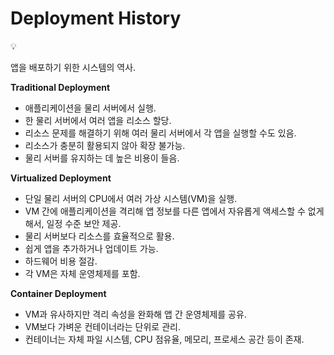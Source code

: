 # Deployment History

<aside>
💡

앱을 배포하기 위한 시스템의 역사.

</aside>

**Traditional Deployment**

- 애플리케이션을 물리 서버에서 실행.
- 한 물리 서버에서 여러 앱을 리소스 할당.
- 리소스 문제를 해결하기 위해 여러 물리 서버에서 각 앱을 실행할 수도 있음.
- 리소스가 충분히 활용되지 않아 확장 불가능.
- 물리 서버를 유지하는 데 높은 비용이 들음.

**Virtualized Deployment**

- 단일 물리 서버의 CPU에서 여러 가상 시스템(VM)을 실행.
- VM 간에 애플리케이션을 격리해 앱 정보를 다른 앱에서 자유롭게 액세스할 수 없게 해서, 일정 수준 보안 제공.
- 물리 서버보다 리소스를 효율적으로 활용.
- 쉽게 앱을 추가하거나 업데이트 가능.
- 하드웨어 비용 절감.
- 각 VM은 자체 운영체제를 포함.

**Container Deployment**

- VM과 유사하지만 격리 속성을 완화해 앱 간 운영체제를 공유.
- VM보다 가벼운 컨테이너라는 단위로 관리.
- 컨테이너는 자체 파일 시스템, CPU 점유율, 메모리, 프로세스 공간 등이 존재.